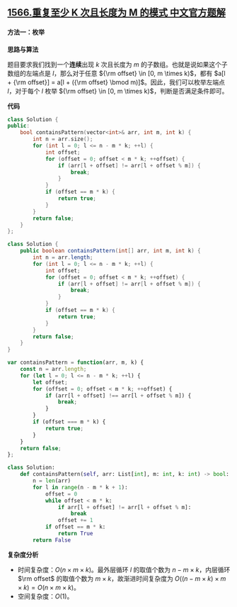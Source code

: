 ## [1566.重复至少 K 次且长度为 M 的模式 中文官方题解](https://leetcode.cn/problems/detect-pattern-of-length-m-repeated-k-or-more-times/solutions/100000/zhong-fu-zhi-shao-k-ci-qie-chang-du-wei-m-de-mo-2)

#### 方法一：枚举

**思路与算法**

题目要求我们找到一个**连续**出现 $k$ 次且长度为 $m$ 的子数组。也就是说如果这个子数组的左端点是 $l$，那么对于任意 ${\rm offset} \in [0, m \times k)$，都有 $a[l + {\rm offset}] = a[l + ({\rm offset} \bmod m)]$。因此，我们可以枚举左端点 $l$，对于每个 $l$ 枚举 ${\rm offset} \in [0, m \times k)$，判断是否满足条件即可。

**代码**

```cpp [sol1-C++]
class Solution {
public:
    bool containsPattern(vector<int>& arr, int m, int k) {
        int n = arr.size();
        for (int l = 0; l <= n - m * k; ++l) {
            int offset;
            for (offset = 0; offset < m * k; ++offset) {
                if (arr[l + offset] != arr[l + offset % m]) {
                    break;
                }
            }
            if (offset == m * k) {
                return true;
            }
        }
        return false;
    }
};
```

```Java [sol1-Java]
class Solution {
    public boolean containsPattern(int[] arr, int m, int k) {
        int n = arr.length;
        for (int l = 0; l <= n - m * k; ++l) {
            int offset;
            for (offset = 0; offset < m * k; ++offset) {
                if (arr[l + offset] != arr[l + offset % m]) {
                    break;
                }
            }
            if (offset == m * k) {
                return true;
            }
        }
        return false;
    }
}
```

```JavaScript [sol1-JavaScript]
var containsPattern = function(arr, m, k) {
    const n = arr.length;
    for (let l = 0; l <= n - m * k; ++l) {
        let offset;
        for (offset = 0; offset < m * k; ++offset) {
            if (arr[l + offset] !== arr[l + offset % m]) {
                break;
            }
        }
        if (offset === m * k) {
            return true;
        }
    }
    return false;
};
```

```Python [sol1-Python3]
class Solution:
    def containsPattern(self, arr: List[int], m: int, k: int) -> bool:
        n = len(arr)
        for l in range(n - m * k + 1):
            offset = 0
            while offset < m * k:
                if arr[l + offset] != arr[l + offset % m]:
                    break
                offset += 1
            if offset == m * k:
                return True
        return False
```

**复杂度分析**

+ 时间复杂度：$O(n \times m \times k)$。最外层循环 $l$ 的取值个数为 $n - m \times k$，内层循环 $\rm offset$ 的取值个数为 $m \times k$，故渐进时间复杂度为 $O((n - m \times k) \times m \times k) = O(n\times m \times k)$。
+ 空间复杂度：$O(1)$。